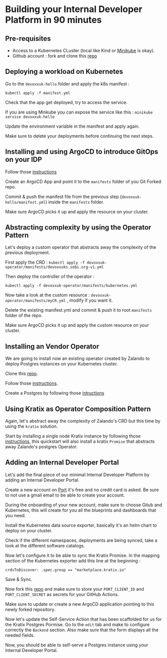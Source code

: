 # Building your Internal Developer Platform in 90 minutes

## Pre-requisites

* Access to a Kubernetes CLuster (local like Kind or [Minikube](https://minikube.sigs.k8s.io/docs/start/?arch=%2Fmacos%2Farm64%2Fstable%2Fbinary+download) is okay).
* Github account : fork and clone this [repo](https://github.com/sebastienblanc/idp-workshop)

## Deploying a workload on Kubernetes

Go to the `devoxxuk-hello` folder and apply the k8s manifest : 

`kubectl apply -f manifest.yml` 

Check that the app get deployed, try to access the service. 

If you are using Minkube you can expose the service like this : `minikube service devoxxuk-hello`

Update the environment variable in the manifest and apply again. 

Make sure to delete your deployments before continuing the next steps. 

## Installing and using ArgoCD to introduce GitOps on your IDP

Follow those [instructions](https://argo-cd.readthedocs.io/en/stable/getting_started/) 

Create an ArgoCD App and point it to the `manifests` folder of you Git Forked repo. 

Commit & push the manifest file from the previous step (`devoxxuk-hello/manifest.yml`) inside the `manifests` folder. 

Make sure ArgoCD picks it up and apply the resource on your cluster. 

## Abstracting complexity by using the Operator Pattern

Let's deploy a custom operator that abstracts away the complexity of the previous deployment. 

First apply the CRD : 
`kubectl apply -f devoxxuk-operator/manifests/devoxxuks.sebi.org-v1.yml`

Then deploy the controller of the operator : 

`kubectl apply -f devoxxuk-operator/manifests/kubernetes.yml`

Now take a look at the custom resource : `devoxxuk-operator/manifests/myCR.yml` , modify if you want it. 

Delete the existing manifest.yml and commit & push it to root `manifests` folder of the repo. 

Make sure ArgoCD picks it up and apply the custom resource on your cluster. 

## Installing an Vendor Operator

We are going to install now an existing operator created by Zalando to deploy Postgres instances on your Kubernetes cluster. 

Clone this [repo](https://github.com/zalando/postgres-operator/tree/master).

Follow those [instructions](https://github.com/zalando/postgres-operator/blob/master/docs/quickstart.md#quickstart).

Create a Postgres by following those [intructions](https://github.com/zalando/postgres-operator/blob/master/docs/quickstart.md#create-a-postgres-cluster)

## Using Kratix as Operator Composition Pattern

Again, let's abstract away the complexity of Zalando's CRD but this time by using the `kratix` solution. 

Start by installing a single node Kratix instance by following those [instructions](https://docs.kratix.io/main/quick-start), this quickstart will also install a kratix `Promise` that abstracts away Zalando's postgres Operator. 

## Adding an Internal Developer Portal 

Let's add the final piece of our minimal Internal Developer Platform by adding an Internal Developer Portal.

Create a new account on [Port](https://app.port.io/) it's free and no credit card is asked. Be sure to not use a gmail email to be able to create your account. 

During the onboarding of your new account, make sure to choose Gitub and Kubernetes, this will create for you all the blueprints and dashboards that you need. 

Install the Kubernetes data source exporter, basically it's an helm chart to deploy on your cluster. 

Check if the different namespaces, deployments are being synced, take a look at the different software catalogs. 

Now let's configure it to be able to sync the Kratix Promise. In the mapping section of the Kubernetes exporter add this line at the beginning : 

`crdsToDiscover: .spec.group == "marketplace.kratix.io"`

Save & Sync. 

Now fork this [repo](https://github.com/port-labs/control-plane-demo) and make sure to store your `PORT_CLIENT_ID` and `PORT_CLIENT_SECRET` as secrets for your GitHub Actions. 

Make sure to update or create a new ArgoCD application pointing to this newly forked repository. 

Now let's update the Self-Service Action that has been scaffolded for us for the Kratix Postgres Pormise. Go to the `edit` tab and make to configure correctly the `Backend` section. Also make sure that the form displays all the needed fields. 

Now, you should be able to self-serve a Postgres instance using your Internal Developer Portal. 



